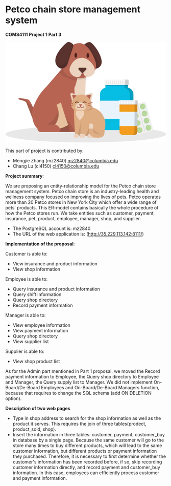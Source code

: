 # Petco chain store management system

**COMS4111 Project 1 Part 3**

![screenshot](static/photo/product_photos/logo.png)

This part of project is contributed by:
+ Mengjie Zhang (mz2840) mz2840@columbia.edu
+ Chang Lu (cl4150) cl4150@columbia.edu

**Project summary**:

We are proposing an entity-relationship model for the Petco chain store management system. 
Petco chain store is an industry-leading health and wellness company focused on improving the lives of pets. 
Petco operates more than 20 Petco stores in New York City which offer a wide range of pets’ products.
This ER-model contains basically the whole procedure of how the Petco stores run. 
We take entities such as customer, payment, insurance, pet, product, employee, manager, shop, and supplier.

+ The PostgreSQL account is: mz2840
+ The URL of the web application is: (http://35.229.113.142:8111/)

**Implementation of the proposal**: 

Customer is able to:
+ View insurance and product information
+ View shop information

Employee is able to:
+ Query insurance and product information
+ Query shift information
+ Query shop directory
+ Record payment information

Manager is able to:
+ View employee information
+ View payment information
+ Query shop directory
+ View supplier list

Supplier is able to:
+ View shop product list

As for the Admin part mentioned in Part 1 proposal, we moved the Record payment information to Employee, the Query shop directory to Employee and Manager, the Query supply list to Manager.
We did not implement On-Board/De-Board Employees and On-Board/De-Board Managers function, because that requires to change the SQL schema (add ON DELETION option).

**Description of two web pages**
+ Type in shop address to search for the shop information as well as the product it serves. This requires the join of three tables(prodect, product_sold, shop).
+ Insert the information in three tables: customer, payment, customer_buy in database by a single page. Because the same customer will go to the store many times to buy different products, which will lead to the same customer information, but different products or payment information they purchased. Therefore, it is necessary to first determine whether the customer's information has been recorded before, if so, skip recording customer information directly, and record payment and customer_buy information. In this case, employees can efficiently process customer and payment information.
